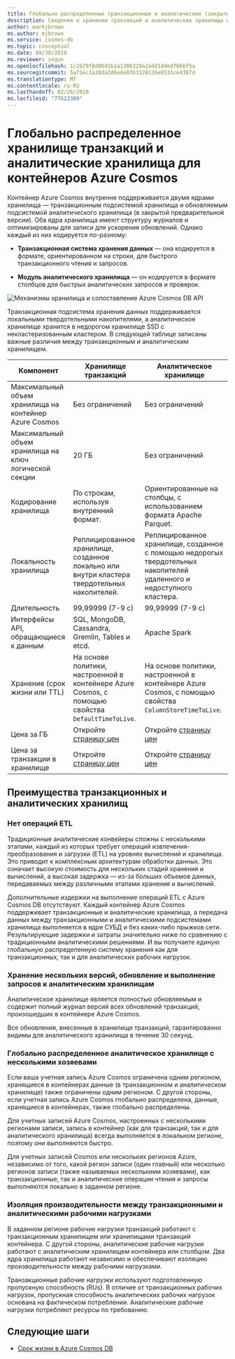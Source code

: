 ```yaml
---
title: Глобально распределенные транзакционные и аналитические (закрытые предварительные версии) хранилища для контейнеров Azure Cosmos
description: Сведения о хранении транзакций и аналитических хранилища и их параметрах конфигурации для контейнеров Azure Cosmos.
author: markjbrown
ms.author: mjbrown
ms.service: cosmos-db
ms.topic: conceptual
ms.date: 09/30/2019
ms.reviewer: sngun
ms.openlocfilehash: 1c2b79f8d0641b1a1386329a2add14ded766bf5a
ms.sourcegitcommit: 5a71ec1a28da2d6ede03b3128126e0531ce4387d
ms.translationtype: MT
ms.contentlocale: ru-RU
ms.lasthandoff: 02/26/2020
ms.locfileid: "77623380"
---
```

# <a name="globally-distributed-transactional-and-analytical-storage-for-azure-cosmos-containers"></a>Глобально распределенное хранилище транзакций и аналитические хранилища для контейнеров Azure Cosmos

Контейнер Azure Cosmos внутренне поддерживается двумя ядрами хранилища — транзакционным подсистемой хранилища и обновляемым подсистемой аналитического хранилища (в закрытой предварительной версии). Оба ядра хранилища имеют структуру журналов и оптимизированы для записи для ускорения обновлений. Однако каждый из них кодируется по-разному:

* **Транзакционная система хранения данных** — она кодируется в формате, ориентированном на строки, для быстрого транзакционного чтения и запросов.

* **Модуль аналитического хранилища** — он кодируется в формате столбцов для быстрых аналитических запросов и проверок.

![Механизмы хранилища и сопоставление Azure Cosmos DB API](./media/globally-distributed-transactional-analytical-storage/storage-engines-api-mapping.png)

Транзакционная подсистема хранения данных поддерживается локальными твердотельными накопителями, а аналитическое хранилище хранится в недорогом хранилище SSD с некластеризованным кластером. В следующей таблице записаны важные различия между транзакционным и аналитическим хранилищем.


|Компонент  |Хранилище транзакций  |Аналитическое хранилище |
|---------|---------|---------|
|Максимальный объем хранилища на контейнер Azure Cosmos |   Без ограничений      |    Без ограничений     |
|Максимальный объем хранилища на ключ логической секции   |   20 ГБ      |   Без ограничений      |
|Кодирование хранилища  |   По строкам, используя внутренний формат.   |   Ориентированные на столбцы, с использованием формата Apache Parquet. |
|Локальность хранилища |   Реплицированное хранилище, созданное локально или внутри кластера твердотельных накопителей. |  Реплицированное хранилище, созданное с помощью недорогых твердотельных накопителей удаленного и недоступного кластера.       |
|Длительность  |    99,99999 (7-9 с)     |  99,99999 (7-9 с)       |
|Интерфейсы API, обращающиеся к данным  |   SQL, MongoDB, Cassandra, Gremlin, Tables и etcd.       | Apache Spark         |
|Хранение (срок жизни или TTL)   |  На основе политики, настроенной в контейнере Azure Cosmos, с помощью свойства `DefaultTimeToLive`.       |   На основе политики, настроенной в контейнере Azure Cosmos, с помощью свойства `ColumnStoreTimeToLive`.      |
|Цена за ГБ    |   Откройте [страницу цен](https://azure.microsoft.com/pricing/details/cosmos-db/)     |   Откройте [страницу цен](https://azure.microsoft.com/pricing/details/cosmos-db/)        |
|Цена за транзакции в хранилище    |  Откройте [страницу цен](https://azure.microsoft.com/pricing/details/cosmos-db/)         |   Откройте [страницу цен](https://azure.microsoft.com/pricing/details/cosmos-db/)        |

## <a name="benefits-of-transactional-and-analytical-storage"></a>Преимущества транзакционных и аналитических хранилищ

### <a name="no-etl-operations"></a>Нет операций ETL

Традиционные аналитические конвейеры сложны с несколькими этапами, каждый из которых требует операций извлечения-преобразования и загрузки (ETL) на уровнях вычислений и хранилища. Это приводит к комплексным архитектурам обработки данных. Это означает высокую стоимость для нескольких стадий хранения и вычислений, а высокая задержка — из-за больших объемов данных, передаваемых между различными этапами хранения и вычислений.  

Дополнительные издержки на выполнение операций ETL с Azure Cosmos DB отсутствуют. Каждый контейнер Azure Cosmos поддерживает транзакционные и аналитические хранилища, а передача данных между транзакционными и аналитическими подсистемами хранилища выполняется в ядре СУБД и без каких-либо прыжков сети. Результирующие задержки и затраты значительно ниже по сравнению с традиционными аналитическими решениями. И вы получаете единую глобальную распределенную систему хранения как для транзакционных, так и для аналитических рабочих нагрузок.  

### <a name="store-multiple-versions-update-and-query-the-analytical-storage"></a>Хранение нескольких версий, обновление и выполнение запросов к аналитическим хранилищам

Аналитическое хранилище является полностью обновляемым и содержит полный журнал версий всех обновлений транзакций, произошедших в контейнере Azure Cosmos.

Все обновления, внесенные в хранилище транзакций, гарантированно видимы для аналитического хранилища в течение 30 секунд. 

### <a name="globally-distributed-multi-master-analytical-storage"></a>Глобально распределенное аналитическое хранилище с несколькими хозяевами

Если ваша учетная запись Azure Cosmos ограничена одним регионом, хранящиеся в контейнерах данные (в транзакционном и аналитическом хранилище) также ограничены одним регионом. С другой стороны, если учетная запись Azure Cosmos глобально распределена, данные, хранящиеся в контейнерах, также глобально распределены.

Для учетных записей Azure Cosmos, настроенных с несколькими регионами записи, запись в контейнер (как для транзакций, так и для аналитического хранилища) всегда выполняется в локальном регионе, поэтому они выполняются быстро.

Для учетных записей Cosmos или нескольких регионов Azure, независимо от того, какой регион записи (один главный) или несколько регионов записи (также называемых несколькими хозяевами), как транзакционные, так и аналитические операции чтения и запросы выполняются локально в заданном регионе.

### <a name="performance-isolation-between-transactional-and-analytical-workloads"></a>Изоляция производительности между транзакционными и аналитическими рабочими нагрузками

В заданном регионе рабочие нагрузки транзакций работают с транзакционным хранилищем или хранилищами транзакций контейнера. С другой стороны, аналитические рабочие нагрузки работают с аналитическим хранилищем контейнера или столбцом. Два ядра хранилища работают независимо и обеспечивают изоляцию производительности между рабочими нагрузками.

Транзакционные рабочие нагрузки используют подготовленную пропускную способность (RUs). В отличие от транзакционных рабочих нагрузок, пропускная способность аналитических рабочих нагрузок основана на фактическом потреблении. Аналитические рабочие нагрузки потребляют ресурсы по требованию.

## <a name="next-steps"></a>Следующие шаги

* [Срок жизни в Azure Cosmos DB](time-to-live.md)

